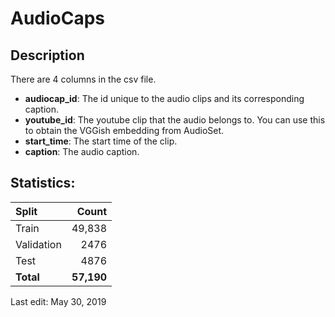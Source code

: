 # AudioCaps

## Description
There are 4 columns in the csv file.
- **audiocap_id**: The id unique to the audio clips and its corresponding caption.
- **youtube_id**: The youtube clip that the audio belongs to. You can use this to obtain the VGGish embedding from AudioSet.
- **start_time**: The start time of the clip.
- **caption**: The audio caption.

## Statistics:

| Split            |       Count |
| :--------------- | ----------: |
| Train            |      49,838 |
| Validation       |        2476 |
| Test             |        4876 |
| **Total**        | **57,190**  |


Last edit: May 30, 2019
